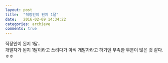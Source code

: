 ```yaml
---
layout: post
title:  "직장인이 된지 1달"
date:   2016-02-09 14:34:22
categories: archieve
comments: true
---
```


직장인이 된지 1달..<br>
개발자가 된지 1달이라고 쓰려다가 아직 개발자라고 하기엔 부족한 부분이 많은 것 같다.ㅎㅎ<br>
